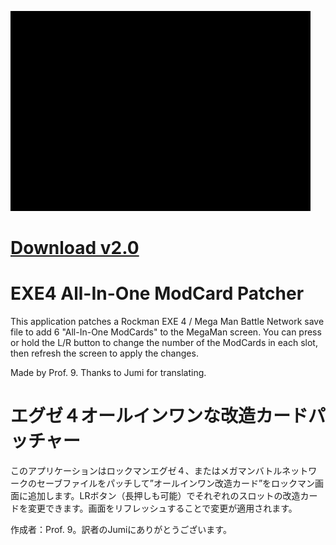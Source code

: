 ﻿![Example](img/example.gif)

# [Download v2.0](https://github.com/Prof9/Aio-Kaizou/releases/download/v2.0/EXE4-All-In-One-ModCard-Patcher.zip)

EXE4 All-In-One ModCard Patcher
===============================
This application patches a Rockman EXE 4 / Mega Man Battle Network save file to add 6 "All-In-One ModCards" to the MegaMan screen. You can press or hold the L/R button to change the number of the ModCards in each slot, then refresh the screen to apply the changes.

Made by Prof. 9. Thanks to Jumi for translating.

エグゼ４オールインワンな改造カードパッチャー
======================

このアプリケーションはロックマンエグゼ４、またはメガマンバトルネットワークのセーブファイルをパッチして”オールインワン改造カード”をロックマン画面に追加します。LRボタン（長押しも可能）でそれぞれのスロットの改造カードを変更できます。画面をリフレッシュすることで変更が適用されます。

作成者：Prof. 9。訳者のJumiにありがとうございます。
